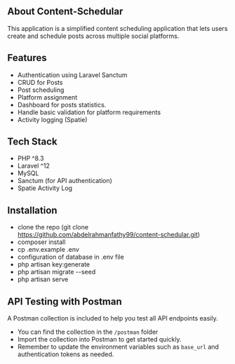 ## About Content-Schedular

This application is a simplified content scheduling application that lets users create and schedule posts 
across multiple social platforms.

## Features

- Authentication using Laravel Sanctum
- CRUD for Posts
- Post scheduling
- Platform assignment
- Dashboard for posts statistics.
- Handle basic validation for platform requirements
- Activity logging (Spatie)

## Tech Stack

- PHP ^8.3
- Laravel ^12
- MySQL
- Sanctum (for API authentication)
- Spatie Activity Log

## Installation

- clone the repo (git clone https://github.com/abdelrahmanfathy99/content-schedular.git)
- composer install
- cp .env.example .env
- configuration of database in .env file
- php artisan key:generate
- php artisan migrate --seed
- php artisan serve

## API Testing with Postman

A Postman collection is included to help you test all API endpoints easily.

- You can find the collection in the `/postman` folder
- Import the collection into Postman to get started quickly.
- Remember to update the environment variables such as `base_url` and authentication tokens as needed.

